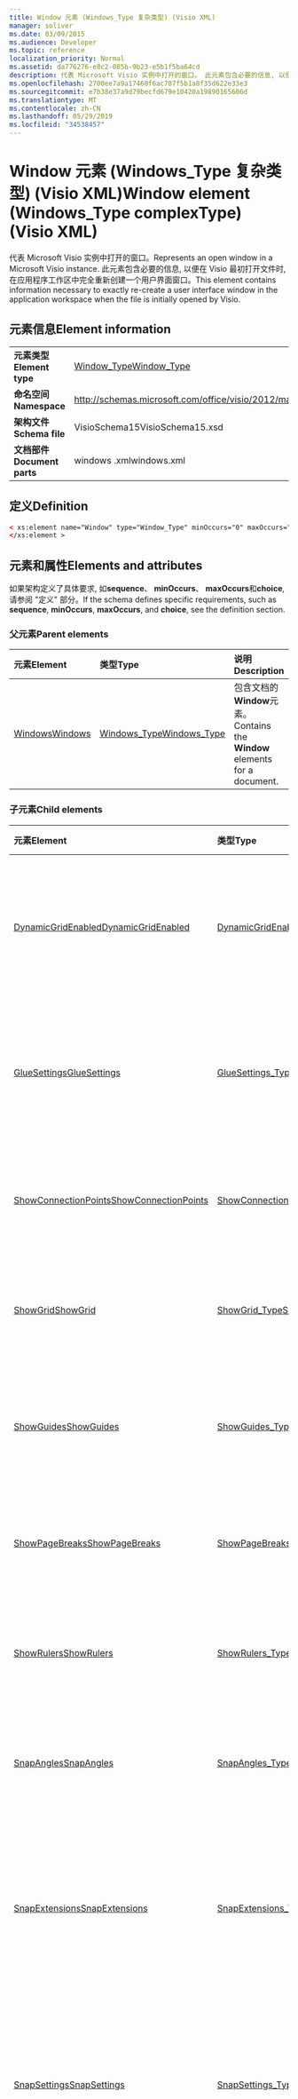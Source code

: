 ```yaml
---
title: Window 元素 (Windows_Type 复杂类型) (Visio XML)
manager: soliver
ms.date: 03/09/2015
ms.audience: Developer
ms.topic: reference
localization_priority: Normal
ms.assetid: da776276-e8c2-085b-9b23-e5b1f5ba64cd
description: 代表 Microsoft Visio 实例中打开的窗口。 此元素包含必要的信息, 以便在 Visio 最初打开文件时, 在应用程序工作区中完全重新创建一个用户界面窗口。
ms.openlocfilehash: 2700ee7a9a17460f6ac707f5b1a8f35d622e33e3
ms.sourcegitcommit: e7b38e37a9d79becfd679e10420a19890165606d
ms.translationtype: MT
ms.contentlocale: zh-CN
ms.lasthandoff: 05/29/2019
ms.locfileid: "34538457"
---
```

# <a name="window-element-windowstype-complextype-visio-xml"></a><span data-ttu-id="5aa36-104">Window 元素 (Windows_Type 复杂类型) (Visio XML)</span><span class="sxs-lookup"><span data-stu-id="5aa36-104">Window element (Windows_Type complexType) (Visio XML)</span></span>

<span data-ttu-id="5aa36-105">代表 Microsoft Visio 实例中打开的窗口。</span><span class="sxs-lookup"><span data-stu-id="5aa36-105">Represents an open window in a Microsoft Visio instance.</span></span> <span data-ttu-id="5aa36-106">此元素包含必要的信息, 以便在 Visio 最初打开文件时, 在应用程序工作区中完全重新创建一个用户界面窗口。</span><span class="sxs-lookup"><span data-stu-id="5aa36-106">This element contains information necessary to exactly re-create a user interface window in the application workspace when the file is initially opened by Visio.</span></span>
  
## <a name="element-information"></a><span data-ttu-id="5aa36-107">元素信息</span><span class="sxs-lookup"><span data-stu-id="5aa36-107">Element information</span></span>

|||
|:-----|:-----|
|<span data-ttu-id="5aa36-108">**元素类型**</span><span class="sxs-lookup"><span data-stu-id="5aa36-108">**Element type**</span></span> <br/> |[<span data-ttu-id="5aa36-109">Window_Type</span><span class="sxs-lookup"><span data-stu-id="5aa36-109">Window_Type</span></span>](window_type-complextypevisio-xml.md) <br/> |
|<span data-ttu-id="5aa36-110">**命名空间**</span><span class="sxs-lookup"><span data-stu-id="5aa36-110">**Namespace**</span></span> <br/> |http://schemas.microsoft.com/office/visio/2012/main  <br/> |
|<span data-ttu-id="5aa36-111">**架构文件**</span><span class="sxs-lookup"><span data-stu-id="5aa36-111">**Schema file**</span></span> <br/> |<span data-ttu-id="5aa36-112">VisioSchema15</span><span class="sxs-lookup"><span data-stu-id="5aa36-112">VisioSchema15.xsd</span></span>  <br/> |
|<span data-ttu-id="5aa36-113">**文档部件**</span><span class="sxs-lookup"><span data-stu-id="5aa36-113">**Document parts**</span></span> <br/> |<span data-ttu-id="5aa36-114">windows .xml</span><span class="sxs-lookup"><span data-stu-id="5aa36-114">windows.xml</span></span>  <br/> |
   
## <a name="definition"></a><span data-ttu-id="5aa36-115">定义</span><span class="sxs-lookup"><span data-stu-id="5aa36-115">Definition</span></span>

```XML
< xs:element name="Window" type="Window_Type" minOccurs="0" maxOccurs="unbounded" >
</xs:element >
```

## <a name="elements-and-attributes"></a><span data-ttu-id="5aa36-116">元素和属性</span><span class="sxs-lookup"><span data-stu-id="5aa36-116">Elements and attributes</span></span>

<span data-ttu-id="5aa36-117">如果架构定义了具体要求, 如**sequence**、 **minOccurs**、 **maxOccurs**和**choice**, 请参阅 "定义" 部分。</span><span class="sxs-lookup"><span data-stu-id="5aa36-117">If the schema defines specific requirements, such as **sequence**, **minOccurs**, **maxOccurs**, and **choice**, see the definition section.</span></span> 
  
### <a name="parent-elements"></a><span data-ttu-id="5aa36-118">父元素</span><span class="sxs-lookup"><span data-stu-id="5aa36-118">Parent elements</span></span>

|<span data-ttu-id="5aa36-119">**元素**</span><span class="sxs-lookup"><span data-stu-id="5aa36-119">**Element**</span></span>|<span data-ttu-id="5aa36-120">**类型**</span><span class="sxs-lookup"><span data-stu-id="5aa36-120">**Type**</span></span>|<span data-ttu-id="5aa36-121">**说明**</span><span class="sxs-lookup"><span data-stu-id="5aa36-121">**Description**</span></span>|
|:-----|:-----|:-----|
|[<span data-ttu-id="5aa36-122">Windows</span><span class="sxs-lookup"><span data-stu-id="5aa36-122">Windows</span></span>](windows-elementvisio-xml.md) <br/> |[<span data-ttu-id="5aa36-123">Windows_Type</span><span class="sxs-lookup"><span data-stu-id="5aa36-123">Windows_Type</span></span>](windows_type-complextypevisio-xml.md) <br/> |<span data-ttu-id="5aa36-124">包含文档的**Window**元素。</span><span class="sxs-lookup"><span data-stu-id="5aa36-124">Contains the **Window** elements for a document.</span></span>  <br/> |
   
### <a name="child-elements"></a><span data-ttu-id="5aa36-125">子元素</span><span class="sxs-lookup"><span data-stu-id="5aa36-125">Child elements</span></span>

|<span data-ttu-id="5aa36-126">**元素**</span><span class="sxs-lookup"><span data-stu-id="5aa36-126">**Element**</span></span>|<span data-ttu-id="5aa36-127">**类型**</span><span class="sxs-lookup"><span data-stu-id="5aa36-127">**Type**</span></span>|<span data-ttu-id="5aa36-128">**说明**</span><span class="sxs-lookup"><span data-stu-id="5aa36-128">**Description**</span></span>|
|:-----|:-----|:-----|
|[<span data-ttu-id="5aa36-129">DynamicGridEnabled</span><span class="sxs-lookup"><span data-stu-id="5aa36-129">DynamicGridEnabled</span></span>](dynamicgridenabled-element-window_type-complextypevisio-xml.md) <br/> |[<span data-ttu-id="5aa36-130">DynamicGridEnabled_Type</span><span class="sxs-lookup"><span data-stu-id="5aa36-130">DynamicGridEnabled_Type</span></span>](dynamicgridenabled_type-complextypevisio-xml.md) <br/> |<span data-ttu-id="5aa36-131">指定是否对文档或窗口启用动态网格功能。</span><span class="sxs-lookup"><span data-stu-id="5aa36-131">Specifies whether the dynamic grid feature is enabled for a document or window.</span></span>  <br/> |
|[<span data-ttu-id="5aa36-132">GlueSettings</span><span class="sxs-lookup"><span data-stu-id="5aa36-132">GlueSettings</span></span>](gluesettings-element-window_type-complextypevisio-xml.md) <br/> |[<span data-ttu-id="5aa36-133">GlueSettings_Type</span><span class="sxs-lookup"><span data-stu-id="5aa36-133">GlueSettings_Type</span></span>](gluesettings_type-complextypevisio-xml.md) <br/> |<span data-ttu-id="5aa36-134">指定在文档中启用粘附时形状粘附到的对象。</span><span class="sxs-lookup"><span data-stu-id="5aa36-134">Specifies the objects that shapes glue to when glue is enabled in the document.</span></span>  <br/> |
|[<span data-ttu-id="5aa36-135">ShowConnectionPoints</span><span class="sxs-lookup"><span data-stu-id="5aa36-135">ShowConnectionPoints</span></span>](showconnectionpoints-element-window_type-complextypevisio-xml.md) <br/> |[<span data-ttu-id="5aa36-136">ShowConnectionPoints_Type</span><span class="sxs-lookup"><span data-stu-id="5aa36-136">ShowConnectionPoints_Type</span></span>](showconnectionpoints_type-complextypevisio-xml.md) <br/> |<span data-ttu-id="5aa36-137">指定是否在窗口中显示连接点。</span><span class="sxs-lookup"><span data-stu-id="5aa36-137">Specifies whether connection points are shown in a window.</span></span>  <br/> |
|[<span data-ttu-id="5aa36-138">ShowGrid</span><span class="sxs-lookup"><span data-stu-id="5aa36-138">ShowGrid</span></span>](showgrid-element-window_type-complextypevisio-xml.md) <br/> |[<span data-ttu-id="5aa36-139">ShowGrid_Type</span><span class="sxs-lookup"><span data-stu-id="5aa36-139">ShowGrid_Type</span></span>](showgrid_type-complextypevisio-xml.md) <br/> |<span data-ttu-id="5aa36-140">指定是否在绘图窗口中显示网格。</span><span class="sxs-lookup"><span data-stu-id="5aa36-140">Specifies whether a grid is shown in the drawing window.</span></span>  <br/> |
|[<span data-ttu-id="5aa36-141">ShowGuides</span><span class="sxs-lookup"><span data-stu-id="5aa36-141">ShowGuides</span></span>](showguides-element-window_type-complextypevisio-xml.md) <br/> |[<span data-ttu-id="5aa36-142">ShowGuides_Type</span><span class="sxs-lookup"><span data-stu-id="5aa36-142">ShowGuides_Type</span></span>](showguides_type-complextypevisio-xml.md) <br/> |<span data-ttu-id="5aa36-143">指定是否在绘图窗口中显示参考线。</span><span class="sxs-lookup"><span data-stu-id="5aa36-143">Specifies whether guides are shown in the drawing window.</span></span>  <br/> |
|[<span data-ttu-id="5aa36-144">ShowPageBreaks</span><span class="sxs-lookup"><span data-stu-id="5aa36-144">ShowPageBreaks</span></span>](showpagebreaks-element-window_type-complextypevisio-xml.md) <br/> |[<span data-ttu-id="5aa36-145">ShowPageBreaks_Type</span><span class="sxs-lookup"><span data-stu-id="5aa36-145">ShowPageBreaks_Type</span></span>](showpagebreaks_type-complextypevisio-xml.md) <br/> |<span data-ttu-id="5aa36-146">指定是否在窗口中显示分页符。</span><span class="sxs-lookup"><span data-stu-id="5aa36-146">Specifies whether page breaks are shown in a window.</span></span>  <br/> |
|[<span data-ttu-id="5aa36-147">ShowRulers</span><span class="sxs-lookup"><span data-stu-id="5aa36-147">ShowRulers</span></span>](showrulers-element-window_type-complextypevisio-xml.md) <br/> |[<span data-ttu-id="5aa36-148">ShowRulers_Type</span><span class="sxs-lookup"><span data-stu-id="5aa36-148">ShowRulers_Type</span></span>](showrulers_type-complextypevisio-xml.md) <br/> |<span data-ttu-id="5aa36-149">指定是否在绘图窗口中显示标尺。</span><span class="sxs-lookup"><span data-stu-id="5aa36-149">Specifies whether rulers are shown in the drawing window.</span></span>  <br/> |
|[<span data-ttu-id="5aa36-150">SnapAngles</span><span class="sxs-lookup"><span data-stu-id="5aa36-150">SnapAngles</span></span>](snapangles-element-window_type-complextypevisio-xml.md) <br/> |[<span data-ttu-id="5aa36-151">SnapAngles_Type</span><span class="sxs-lookup"><span data-stu-id="5aa36-151">SnapAngles_Type</span></span>](snapangles_type-complextypevisio-xml.md) <br/> |<span data-ttu-id="5aa36-152">包含**SnapAngle**元素的集合。</span><span class="sxs-lookup"><span data-stu-id="5aa36-152">Contains a collection of **SnapAngle** elements.</span></span>  <br/> |
|[<span data-ttu-id="5aa36-153">SnapExtensions</span><span class="sxs-lookup"><span data-stu-id="5aa36-153">SnapExtensions</span></span>](snapextensions-element-window_type-complextypevisio-xml.md) <br/> |[<span data-ttu-id="5aa36-154">SnapExtensions_Type</span><span class="sxs-lookup"><span data-stu-id="5aa36-154">SnapExtensions_Type</span></span>](snapextensions_type-complextypevisio-xml.md) <br/> |<span data-ttu-id="5aa36-155">指定是否为活动窗口启用或禁用特定的快照扩展设置。</span><span class="sxs-lookup"><span data-stu-id="5aa36-155">Specifies whether a specific snap extension setting is enabled or disabled for the active window.</span></span>  <br/> |
|[<span data-ttu-id="5aa36-156">SnapSettings</span><span class="sxs-lookup"><span data-stu-id="5aa36-156">SnapSettings</span></span>](snapsettings-element-window_type-complextypevisio-xml.md) <br/> |[<span data-ttu-id="5aa36-157">SnapSettings_Type</span><span class="sxs-lookup"><span data-stu-id="5aa36-157">SnapSettings_Type</span></span>](snapsettings_type-complextypevisio-xml.md) <br/> |<span data-ttu-id="5aa36-158">指定在窗口中的 "对齐" 处于活动状态时, 形状将对齐到的对象。</span><span class="sxs-lookup"><span data-stu-id="5aa36-158">Specifies the objects that shapes snap to when snap is active in the window.</span></span>  <br/> |
|[<span data-ttu-id="5aa36-159">StencilGroup</span><span class="sxs-lookup"><span data-stu-id="5aa36-159">StencilGroup</span></span>](stencilgroup-element-window_type-complextypevisio-xml.md) <br/> |[<span data-ttu-id="5aa36-160">StencilGroup_Type</span><span class="sxs-lookup"><span data-stu-id="5aa36-160">StencilGroup_Type</span></span>](stencilgroup_type-complextypevisio-xml.md) <br/> |<span data-ttu-id="5aa36-161">指定窗口所属的合并模具窗口的组。</span><span class="sxs-lookup"><span data-stu-id="5aa36-161">Specifies the group of merged stencil windows of which the window is a member.</span></span>  <br/> |
|[<span data-ttu-id="5aa36-162">StencilGroupPos</span><span class="sxs-lookup"><span data-stu-id="5aa36-162">StencilGroupPos</span></span>](stencilgrouppos-element-window_type-complextypevisio-xml.md) <br/> |[<span data-ttu-id="5aa36-163">StencilGroupPos_Type</span><span class="sxs-lookup"><span data-stu-id="5aa36-163">StencilGroupPos_Type</span></span>](stencilgrouppos_type-complextypevisio-xml.md) <br/> |<span data-ttu-id="5aa36-164">包含一个 integer 类型的值, 该值指定模具在窗口中的组内的相对位置。</span><span class="sxs-lookup"><span data-stu-id="5aa36-164">Contains an integer that specifies the relative position of a stencil within a group in a window.</span></span>  <br/> |
|[<span data-ttu-id="5aa36-165">TabSplitterPos</span><span class="sxs-lookup"><span data-stu-id="5aa36-165">TabSplitterPos</span></span>](tabsplitterpos-element-window_type-complextypevisio-xml.md) <br/> |[<span data-ttu-id="5aa36-166">TabSplitterPos_Type</span><span class="sxs-lookup"><span data-stu-id="5aa36-166">TabSplitterPos_Type</span></span>](tabsplitterpos_type-complextypevisio-xml.md) <br/> |<span data-ttu-id="5aa36-167">指定绘图窗口的页面选项卡控件的宽度 (作为绘图窗口总宽度的一小部分)。</span><span class="sxs-lookup"><span data-stu-id="5aa36-167">Specifies the width of the page tab control of a drawing window (as a fraction of the total width of the drawing window).</span></span>  <br/> |
   
### <a name="attributes"></a><span data-ttu-id="5aa36-168">属性</span><span class="sxs-lookup"><span data-stu-id="5aa36-168">Attributes</span></span>

|<span data-ttu-id="5aa36-169">**属性**</span><span class="sxs-lookup"><span data-stu-id="5aa36-169">**Attribute**</span></span>|<span data-ttu-id="5aa36-170">**类型**</span><span class="sxs-lookup"><span data-stu-id="5aa36-170">**Type**</span></span>|<span data-ttu-id="5aa36-171">**必需**</span><span class="sxs-lookup"><span data-stu-id="5aa36-171">**Required**</span></span>|<span data-ttu-id="5aa36-172">**描述**</span><span class="sxs-lookup"><span data-stu-id="5aa36-172">**Description**</span></span>|<span data-ttu-id="5aa36-173">**可能的值**</span><span class="sxs-lookup"><span data-stu-id="5aa36-173">**Possible values**</span></span>|
|:-----|:-----|:-----|:-----|:-----|
|<span data-ttu-id="5aa36-174">Container</span><span class="sxs-lookup"><span data-stu-id="5aa36-174">Container</span></span>  <br/> |<span data-ttu-id="5aa36-175">xsd: unsignedInt</span><span class="sxs-lookup"><span data-stu-id="5aa36-175">xsd:unsignedInt</span></span>  <br/> |<span data-ttu-id="5aa36-176">可选</span><span class="sxs-lookup"><span data-stu-id="5aa36-176">optional</span></span>  <br/> |<span data-ttu-id="5aa36-177">容器: 页、工作表或主控形状的 ID。</span><span class="sxs-lookup"><span data-stu-id="5aa36-177">ID of container: Page, Sheet, or Master.</span></span> <span data-ttu-id="5aa36-178">仅当指定**ContainerType**时才相关且必要。</span><span class="sxs-lookup"><span data-stu-id="5aa36-178">Only relevant and necessary if **ContainerType** is specified.</span></span>  <br/> |<span data-ttu-id="5aa36-179">Xsd: unsignedInt 类型的值。</span><span class="sxs-lookup"><span data-stu-id="5aa36-179">Values of the xsd:unsignedInt type.</span></span>  <br/> |
|<span data-ttu-id="5aa36-180">ContainerType</span><span class="sxs-lookup"><span data-stu-id="5aa36-180">ContainerType</span></span>  <br/> |<span data-ttu-id="5aa36-181">xsd: token</span><span class="sxs-lookup"><span data-stu-id="5aa36-181">xsd:token</span></span>  <br/> |<span data-ttu-id="5aa36-182">可选</span><span class="sxs-lookup"><span data-stu-id="5aa36-182">optional</span></span>  <br/> |<span data-ttu-id="5aa36-183">可以是下列值之一: 文档、页面或主控形状。</span><span class="sxs-lookup"><span data-stu-id="5aa36-183">May be one of the following values: Document, Page, or Master.</span></span> <span data-ttu-id="5aa36-184">仅在将**WindowType**指定为绘图或工作表时相关。</span><span class="sxs-lookup"><span data-stu-id="5aa36-184">Only relevant when **WindowType** is specified as Drawing or Sheet.</span></span>  <br/> |<span data-ttu-id="5aa36-185">Xsd: 令牌类型的值。</span><span class="sxs-lookup"><span data-stu-id="5aa36-185">Values of the xsd:token type.</span></span>  <br/> |
|<span data-ttu-id="5aa36-186">Document</span><span class="sxs-lookup"><span data-stu-id="5aa36-186">Document</span></span>  <br/> |<span data-ttu-id="5aa36-187">xsd: string</span><span class="sxs-lookup"><span data-stu-id="5aa36-187">xsd:string</span></span>  <br/> |<span data-ttu-id="5aa36-188">可选</span><span class="sxs-lookup"><span data-stu-id="5aa36-188">optional</span></span>  <br/> |<span data-ttu-id="5aa36-189">此窗口中显示的文档的文件路径。</span><span class="sxs-lookup"><span data-stu-id="5aa36-189">File path of the document displayed in this window.</span></span>  <br/> |<span data-ttu-id="5aa36-190">Xsd: string 类型的值。</span><span class="sxs-lookup"><span data-stu-id="5aa36-190">Values of the xsd:string type.</span></span>  <br/> |
|<span data-ttu-id="5aa36-191">ID</span><span class="sxs-lookup"><span data-stu-id="5aa36-191">ID</span></span>  <br/> |<span data-ttu-id="5aa36-192">xsd: unsignedInt</span><span class="sxs-lookup"><span data-stu-id="5aa36-192">xsd:unsignedInt</span></span>  <br/> |<span data-ttu-id="5aa36-193">必需</span><span class="sxs-lookup"><span data-stu-id="5aa36-193">required</span></span>  <br/> |<span data-ttu-id="5aa36-194">元素在其父元素中的唯一 ID。</span><span class="sxs-lookup"><span data-stu-id="5aa36-194">The unique ID of the element within its parent element.</span></span>  <br/> |<span data-ttu-id="5aa36-195">Xsd: unsignedInt 类型的值。</span><span class="sxs-lookup"><span data-stu-id="5aa36-195">Values of the xsd:unsignedInt type.</span></span>  <br/> |
|<span data-ttu-id="5aa36-196">Master</span><span class="sxs-lookup"><span data-stu-id="5aa36-196">Master</span></span>  <br/> |<span data-ttu-id="5aa36-197">xsd: unsignedInt</span><span class="sxs-lookup"><span data-stu-id="5aa36-197">xsd:unsignedInt</span></span>  <br/> |<span data-ttu-id="5aa36-198">可选</span><span class="sxs-lookup"><span data-stu-id="5aa36-198">optional</span></span>  <br/> |<span data-ttu-id="5aa36-199">主 ID (如果此窗口显示母版)。</span><span class="sxs-lookup"><span data-stu-id="5aa36-199">Master ID if this window is displaying a master.</span></span>  <br/> |<span data-ttu-id="5aa36-200">Xsd: unsignedInt 类型的值。</span><span class="sxs-lookup"><span data-stu-id="5aa36-200">Values of the xsd:unsignedInt type.</span></span>  <br/> |
|<span data-ttu-id="5aa36-201">Page</span><span class="sxs-lookup"><span data-stu-id="5aa36-201">Page</span></span>  <br/> |<span data-ttu-id="5aa36-202">xsd: unsignedInt</span><span class="sxs-lookup"><span data-stu-id="5aa36-202">xsd:unsignedInt</span></span>  <br/> |<span data-ttu-id="5aa36-203">可选</span><span class="sxs-lookup"><span data-stu-id="5aa36-203">optional</span></span>  <br/> |<span data-ttu-id="5aa36-204">如果此窗口显示页面, 则为页面 ID。</span><span class="sxs-lookup"><span data-stu-id="5aa36-204">Page ID if this window is displaying a page.</span></span> <span data-ttu-id="5aa36-205">仅当将**WindowType**指定为绘图, 并将**ContainerType**指定为页面时, 才会出现相关的情况。</span><span class="sxs-lookup"><span data-stu-id="5aa36-205">Relevant only when **WindowType** is specified as Drawing and **ContainerType** is specified as Page.</span></span>  <br/> |<span data-ttu-id="5aa36-206">Xsd: unsignedInt 类型的值。</span><span class="sxs-lookup"><span data-stu-id="5aa36-206">Values of the xsd:unsignedInt type.</span></span>  <br/> |
|<span data-ttu-id="5aa36-207">ParentWindow</span><span class="sxs-lookup"><span data-stu-id="5aa36-207">ParentWindow</span></span>  <br/> |<span data-ttu-id="5aa36-208">xsd: unsignedInt</span><span class="sxs-lookup"><span data-stu-id="5aa36-208">xsd:unsignedInt</span></span>  <br/> |<span data-ttu-id="5aa36-209">可选</span><span class="sxs-lookup"><span data-stu-id="5aa36-209">optional</span></span>  <br/> |<span data-ttu-id="5aa36-210">包含此模具窗口的窗口的 ID。</span><span class="sxs-lookup"><span data-stu-id="5aa36-210">ID of window in which this stencil window is contained.</span></span> <span data-ttu-id="5aa36-211">仅在将**WindowType**指定为模具时相关。</span><span class="sxs-lookup"><span data-stu-id="5aa36-211">Relevant only when **WindowType** is specified as Stencil.</span></span>  <br/> |<span data-ttu-id="5aa36-212">Xsd: unsignedInt 类型的值。</span><span class="sxs-lookup"><span data-stu-id="5aa36-212">Values of the xsd:unsignedInt type.</span></span>  <br/> |
|<span data-ttu-id="5aa36-213">ReadOnly</span><span class="sxs-lookup"><span data-stu-id="5aa36-213">ReadOnly</span></span>  <br/> |<span data-ttu-id="5aa36-214">xsd: boolean</span><span class="sxs-lookup"><span data-stu-id="5aa36-214">xsd:boolean</span></span>  <br/> |<span data-ttu-id="5aa36-215">可选</span><span class="sxs-lookup"><span data-stu-id="5aa36-215">optional</span></span>  <br/> |<span data-ttu-id="5aa36-216">只读标志 (如果此模具不是文档模具)。</span><span class="sxs-lookup"><span data-stu-id="5aa36-216">Read-only flag if this stencil is not a document stencil.</span></span>  <br/> |<span data-ttu-id="5aa36-217">Xsd: boolean 类型的值。</span><span class="sxs-lookup"><span data-stu-id="5aa36-217">Values of the xsd:boolean type.</span></span>  <br/> |
|<span data-ttu-id="5aa36-218">Sheet</span><span class="sxs-lookup"><span data-stu-id="5aa36-218">Sheet</span></span>  <br/> |<span data-ttu-id="5aa36-219">xsd: unsignedInt</span><span class="sxs-lookup"><span data-stu-id="5aa36-219">xsd:unsignedInt</span></span>  <br/> |<span data-ttu-id="5aa36-220">可选</span><span class="sxs-lookup"><span data-stu-id="5aa36-220">optional</span></span>  <br/> |<span data-ttu-id="5aa36-221">容器中工作表的 ID。</span><span class="sxs-lookup"><span data-stu-id="5aa36-221">ID of sheet in container.</span></span> <span data-ttu-id="5aa36-222">仅在将容器指定为工作表时相关。</span><span class="sxs-lookup"><span data-stu-id="5aa36-222">Relevant only when Container is specified as Sheet.</span></span>  <br/> |<span data-ttu-id="5aa36-223">Xsd: unsignedInt 类型的值。</span><span class="sxs-lookup"><span data-stu-id="5aa36-223">Values of the xsd:unsignedInt type.</span></span>  <br/> |
|<span data-ttu-id="5aa36-224">ViewCenterX</span><span class="sxs-lookup"><span data-stu-id="5aa36-224">ViewCenterX</span></span>  <br/> |<span data-ttu-id="5aa36-225">xsd: double</span><span class="sxs-lookup"><span data-stu-id="5aa36-225">xsd:double</span></span>  <br/> |<span data-ttu-id="5aa36-226">可选</span><span class="sxs-lookup"><span data-stu-id="5aa36-226">optional</span></span>  <br/> |<span data-ttu-id="5aa36-227">**ViewCenterX**和**ViewCenterY**指定在最初打开时, 新视图 (窗口) 假定在页面上的中心点。</span><span class="sxs-lookup"><span data-stu-id="5aa36-227">**ViewCenterX** and **ViewCenterY** specify a center point on a page that a new view (window) assumes when it is opened initially.</span></span>  <br/> |<span data-ttu-id="5aa36-228">Xsd: double 类型的值。</span><span class="sxs-lookup"><span data-stu-id="5aa36-228">Values of the xsd:double type.</span></span>  <br/> |
|<span data-ttu-id="5aa36-229">ViewCenterY</span><span class="sxs-lookup"><span data-stu-id="5aa36-229">ViewCenterY</span></span>  <br/> |<span data-ttu-id="5aa36-230">xsd: double</span><span class="sxs-lookup"><span data-stu-id="5aa36-230">xsd:double</span></span>  <br/> |<span data-ttu-id="5aa36-231">可选</span><span class="sxs-lookup"><span data-stu-id="5aa36-231">optional</span></span>  <br/> |<span data-ttu-id="5aa36-232">**ViewCenterX**和**ViewCenterY**指定在最初打开时, 新视图 (窗口) 假定在页面上的中心点。</span><span class="sxs-lookup"><span data-stu-id="5aa36-232">**ViewCenterX** and **ViewCenterY** specify a center point on a page that a new view (window) assumes when it is opened initially.</span></span>  <br/> |<span data-ttu-id="5aa36-233">Xsd: double 类型的值。</span><span class="sxs-lookup"><span data-stu-id="5aa36-233">Values of the xsd:double type.</span></span>  <br/> |
|<span data-ttu-id="5aa36-234">ViewScale</span><span class="sxs-lookup"><span data-stu-id="5aa36-234">ViewScale</span></span>  <br/> |<span data-ttu-id="5aa36-235">xsd: double</span><span class="sxs-lookup"><span data-stu-id="5aa36-235">xsd:double</span></span>  <br/> |<span data-ttu-id="5aa36-236">可选</span><span class="sxs-lookup"><span data-stu-id="5aa36-236">optional</span></span>  <br/> |<span data-ttu-id="5aa36-237">打开页面的新视图 (窗口) 时使用的默认放大因子。</span><span class="sxs-lookup"><span data-stu-id="5aa36-237">The default magnification factor to use when a new view (window) of the page is opened.</span></span> <span data-ttu-id="5aa36-238">例如, 1 = 100%;1.5 = 150%, 依此类推。</span><span class="sxs-lookup"><span data-stu-id="5aa36-238">For example, 1 = 100%; 1.5 = 150%, and so on.</span></span>  <br/> |<span data-ttu-id="5aa36-239">Xsd: double 类型的值。</span><span class="sxs-lookup"><span data-stu-id="5aa36-239">Values of the xsd:double type.</span></span>  <br/> |
|<span data-ttu-id="5aa36-240">WindowHeight</span><span class="sxs-lookup"><span data-stu-id="5aa36-240">WindowHeight</span></span>  <br/> |<span data-ttu-id="5aa36-241">xsd: unsignedInt</span><span class="sxs-lookup"><span data-stu-id="5aa36-241">xsd:unsignedInt</span></span>  <br/> |<span data-ttu-id="5aa36-242">可选</span><span class="sxs-lookup"><span data-stu-id="5aa36-242">optional</span></span>  <br/> |<span data-ttu-id="5aa36-243">窗口矩形的高度。</span><span class="sxs-lookup"><span data-stu-id="5aa36-243">Height of the window rectangle.</span></span>  <br/> |<span data-ttu-id="5aa36-244">Xsd: unsignedInt 类型的值。</span><span class="sxs-lookup"><span data-stu-id="5aa36-244">Values of the xsd:unsignedInt type.</span></span>  <br/> |
|<span data-ttu-id="5aa36-245">WindowLeft</span><span class="sxs-lookup"><span data-stu-id="5aa36-245">WindowLeft</span></span>  <br/> |<span data-ttu-id="5aa36-246">xsd: short</span><span class="sxs-lookup"><span data-stu-id="5aa36-246">xsd:short</span></span>  <br/> |<span data-ttu-id="5aa36-247">可选</span><span class="sxs-lookup"><span data-stu-id="5aa36-247">optional</span></span>  <br/> |<span data-ttu-id="5aa36-248">窗口矩形的左坐标。</span><span class="sxs-lookup"><span data-stu-id="5aa36-248">Left coordinate of the window rectangle.</span></span>  <br/> |<span data-ttu-id="5aa36-249">Xsd: short 类型的值。</span><span class="sxs-lookup"><span data-stu-id="5aa36-249">Values of the xsd:short type.</span></span>  <br/> |
|<span data-ttu-id="5aa36-250">WindowState</span><span class="sxs-lookup"><span data-stu-id="5aa36-250">WindowState</span></span>  <br/> |<span data-ttu-id="5aa36-251">xsd: unsignedInt</span><span class="sxs-lookup"><span data-stu-id="5aa36-251">xsd:unsignedInt</span></span>  <br/> |<span data-ttu-id="5aa36-252">可选</span><span class="sxs-lookup"><span data-stu-id="5aa36-252">optional</span></span>  <br/> |<span data-ttu-id="5aa36-253">一个指定位标志的整数。</span><span class="sxs-lookup"><span data-stu-id="5aa36-253">An integer specifying bit flags.</span></span>  <br/> |<span data-ttu-id="5aa36-254">Xsd: unsignedInt 类型的值。</span><span class="sxs-lookup"><span data-stu-id="5aa36-254">Values of the xsd:unsignedInt type.</span></span>  <br/> |
|<span data-ttu-id="5aa36-255">WindowTop</span><span class="sxs-lookup"><span data-stu-id="5aa36-255">WindowTop</span></span>  <br/> |<span data-ttu-id="5aa36-256">xsd: short</span><span class="sxs-lookup"><span data-stu-id="5aa36-256">xsd:short</span></span>  <br/> |<span data-ttu-id="5aa36-257">可选</span><span class="sxs-lookup"><span data-stu-id="5aa36-257">optional</span></span>  <br/> |<span data-ttu-id="5aa36-258">窗口矩形的上坐标。</span><span class="sxs-lookup"><span data-stu-id="5aa36-258">Top coordinate of the window rectangle.</span></span>  <br/> |<span data-ttu-id="5aa36-259">Xsd: short 类型的值。</span><span class="sxs-lookup"><span data-stu-id="5aa36-259">Values of the xsd:short type.</span></span>  <br/> |
|<span data-ttu-id="5aa36-260">WindowType</span><span class="sxs-lookup"><span data-stu-id="5aa36-260">WindowType</span></span>  <br/> |<span data-ttu-id="5aa36-261">xsd: token</span><span class="sxs-lookup"><span data-stu-id="5aa36-261">xsd:token</span></span>  <br/> |<span data-ttu-id="5aa36-262">必需</span><span class="sxs-lookup"><span data-stu-id="5aa36-262">required</span></span>  <br/> |<span data-ttu-id="5aa36-263">可以是下列值之一的枚举值: 绘图、工作表、模具或图标。</span><span class="sxs-lookup"><span data-stu-id="5aa36-263">An enumerated value that may be one of the following: Drawing, Sheet, Stencil, or Icon.</span></span>  <br/> |<span data-ttu-id="5aa36-264">Xsd: 令牌类型的值。</span><span class="sxs-lookup"><span data-stu-id="5aa36-264">Values of the xsd:token type.</span></span>  <br/> |
|<span data-ttu-id="5aa36-265">WindowWidth</span><span class="sxs-lookup"><span data-stu-id="5aa36-265">WindowWidth</span></span>  <br/> |<span data-ttu-id="5aa36-266">xsd: unsignedInt</span><span class="sxs-lookup"><span data-stu-id="5aa36-266">xsd:unsignedInt</span></span>  <br/> |<span data-ttu-id="5aa36-267">可选</span><span class="sxs-lookup"><span data-stu-id="5aa36-267">optional</span></span>  <br/> |<span data-ttu-id="5aa36-268">窗口矩形的宽度。</span><span class="sxs-lookup"><span data-stu-id="5aa36-268">Width of the window rectangle.</span></span>  <br/> |<span data-ttu-id="5aa36-269">Xsd: unsignedInt 类型的值。</span><span class="sxs-lookup"><span data-stu-id="5aa36-269">Values of the xsd:unsignedInt type.</span></span>  <br/> |
   

